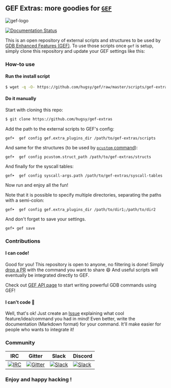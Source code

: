 ## GEF Extras: more goodies for [`GEF`](https://github.com/hugsy/gef) ##

![gef-logo](https://camo.githubusercontent.com/695432d57b3a21a250f81ed5e323658239b8bf25/68747470733a2f2f692e696d6775722e636f6d2f763350557150782e706e67)


[![Documentation Status](https://readthedocs.org/projects/gef-extras/badge/?version=latest&token=05e48c43fba3df26ad1ccf33353180e4b515681b727e2f3011013a915f953084)](https://gef-extras.readthedocs.io/en/latest/?badge=latest)


This is an open repository of external scripts and structures to be used by [GDB Enhanced Features (GEF)](https://github.com/hugsy/gef). To use those scripts once `gef` is setup, simply clone this repository and update your GEF settings like this:


### How-to use ###

#### Run the install script ####
```bash
$ wget -q -O- https://github.com/hugsy/gef/raw/master/scripts/gef-extras.sh | sh
```

#### Do it manually ####

Start with cloning this repo:
```bash
$ git clone https://github.com/hugsy/gef-extras
```

Add the path to the external scripts to GEF's config:
```
gef➤  gef config gef.extra_plugins_dir /path/to/gef-extras/scripts
```

And same for the structures (to be used by [`pcustom` command](https://gef.readthedocs.io/en/master/commands/pcustom/)):
```
gef➤  gef config pcustom.struct_path /path/to/gef-extras/structs
```

And finally for the syscall tables:
```
gef➤  gef config syscall-args.path /path/to/gef-extras/syscall-tables
```

Now run and enjoy all the fun!


Note that it is possible to specify multiple directories, separating the paths with
a semi-colon:

```
gef➤  gef config gef.extra_plugins_dir /path/to/dir1;/path/to/dir2
```

And don't forget to save your settings.

```
gef➤ gef save
```


### Contributions ###

#### I can code! ####

Good for you! This repository is open to anyone, no filtering is done! Simply [drop a PR](https://github.com/hugsy/gef-scripts/pulls) with the command you want to share :smile: And useful scripts will eventually be integrated directly to GEF.

Check out [GEF API page](https://gef.readthedocs.io/en/latest/api/) to start writing powerful GDB commands using GEF!


#### I can't code 🤔 ####

Well, that's ok! Just create an [Issue](https://github.com/hugsy/gef-extras/issues)
explaining what cool feature/idea/command you had in mind! Even better, write
the documentation (Markdown format) for your command. It'll make easier for
people who wants to integrate it!


### Community ###

| IRC                                                                                                                     | Gitter                                                                                                                                                   | Slack                                                                                         | Discord                                                                                                                                 |
| ----------------------------------------------------------------------------------------------------------------------- | -------------------------------------------------------------------------------------------------------------------------------------------------------- | --------------------------------------------------------------------------------------------- | --------------------------------------------------------------------------------------------------------------------------------------- |
| [![IRC](https://img.shields.io/badge/freenode-%23%23gef-yellowgreen.svg)](https://webchat.freenode.net/?channels=##gef) | [![Gitter](https://badges.gitter.im/gdb-gef/community.svg)](https://gitter.im/gdb-gef/community?utm_source=badge&utm_medium=badge&utm_campaign=pr-badge) | [![Slack](https://img.shields.io/badge/Slack-GDB--GEF-blueviolet)](https://gdb-gef.slack.com) | [![Slack](https://img.shields.io/badge/Discord-GDB--GEF-yellow)](https://discordapp.com/channels/705160148813086841/705160148813086843) |


### Enjoy and happy hacking ! ###
